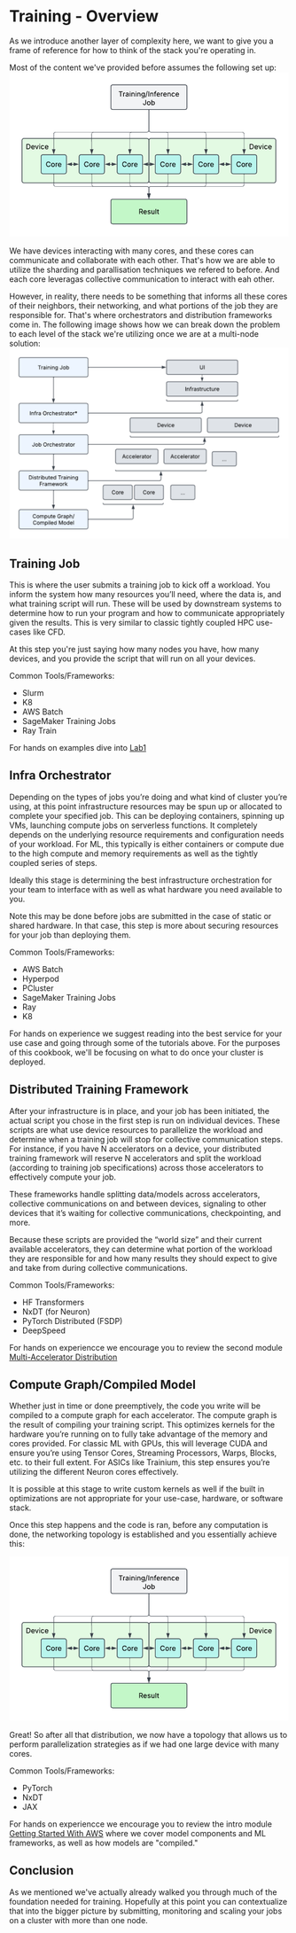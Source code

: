 # Training - Overview
As we introduce another layer of complexity here, we want to give you a frame of reference for how to think of the stack you're operating in.

Most of the content we've provided before assumes the following set up:
![](../assets/distribution_diagram.png)

We have devices interacting with many cores, and these cores can communicate and collaborate with each other. That's how we are able to utilize the sharding and parallisation techniques we refered to before. And each core leveragas collective communication to interact with eah other.

However, in reality, there needs to be something that informs all these cores of their neighbors, their networking, and what portions of the job they are responsible for. That's where orchestrators and distribution frameworks come in. The following image shows how we can break down the problem to each level of the stack we're utilizing once we are at a multi-node solution:
![](../assets/training_overview.png)

## Training Job

This is where the user submits a training job to kick off a workload. You inform the system how many resources you’ll need, where the data is, and what training script will run. These will be used by downstream systems to determine how to run your program and how to communicate appropriately given the results. This is very similar to classic tightly coupled HPC use-cases like CFD.

At this step you're just saying how many nodes you have, how many devices, and you provide the script that will run on all your devices. 

Common Tools/Frameworks:
* Slurm
* K8
* AWS Batch
* SageMaker Training Jobs
* Ray Train

For hands on examples dive into [Lab1](./module3.trainng.lab1.ipynb)

## Infra Orchestrator

Depending on the types of jobs you’re doing and what kind of cluster you’re using, at this point infrastructure resources may be spun up or allocated to complete your specified job. This can be deploying containers, spinning up VMs, launching compute jobs on serverless functions. It completely depends on the underlying resource requirements and configuration needs of your workload. For ML, this typically is either containers or compute due to the high compute and memory requirements as well as the tightly coupled series of steps.

Ideally this stage is determining the best infrastructure orchestration for your team to interface with as well as what hardware you need available to you. 

Note this may be done before jobs are submitted in the case of static or shared hardware. In that case, this step is more about securing resources for your job than deploying them.

Common Tools/Frameworks:
* AWS Batch
* Hyperpod
* PCluster
* SageMaker Training Jobs
* Ray
* K8

For hands on experience we suggest reading into the best service for your use case and going through some of the tutorials above. For the purposes of this cookbook, we'll be focusing on what to do once your cluster is deployed.

## Distributed Training Framework

After your infrastructure is in place, and your job has been initiated, the actual script you chose in the first step is run on individual devices. These scripts are what use device resources to parallelize the workload and determine when a training job will stop for collective communication steps. For instance, if you have N accelerators on a device, your distributed training framework will reserve N accelerators and split the workload (according to training job specifications) across those accelerators to effectively compute your job.

These frameworks handle splitting data/models across accelerators, collective communications on and between devices, signaling to other devices that it’s waiting for collective communications, checkpointing, and more.

Because these scripts are provided the “world size” and their current available accelerators,  they can determine what portion of the workload they are responsible for and how many results they should expect to give and take from during collective communications.

Common Tools/Frameworks:

* HF Transformers
* NxDT (for Neuron)
* PyTorch Distributed (FSDP)
* DeepSpeed

For hands on experiencce we encourage you to review the second module [Multi-Accelerator Distribution](../../02_Multi-Acclerator_Distribution/module2.lab1.ipynb)

## Compute Graph/Compiled Model

Whether just in time or done preemptively, the code you write will be compiled to a compute graph for each accelerator. The compute graph is the result of compiling your training script. This optimizes kernels for the hardware you’re running on to fully take advantage of the memory and cores provided. For classic ML with GPUs, this will leverage CUDA and ensure you’re using Tensor Cores, Streaming Processors, Warps, Blocks, etc. to their full extent. For ASICs like Trainium, this step ensures you’re utilizing the different Neuron cores effectively.

It is possible at this stage to write custom kernels as well if the built in optimizations are not appropriate for your use-case, hardware, or software stack.

Once this step happens and the code is ran, before any computation is done, the networking topology is established and you essentially achieve this:

![](../assets/distribution_diagram.png)

Great! So after all that distribution, we now have a topology that allows us to perform parallelization strategies as if we had one large device with many cores. 

Common Tools/Frameworks:
* PyTorch
* NxDT
* JAX

For hands on experiencce we encourage you to review the intro module [Getting Started With AWS](../../00_Getting_started_with_Aws/Introduction.md) where we cover model components and ML frameworks, as well as how models are "compiled."

## Conclusion
As we mentioned we've actually already walked you through much of the foundation needed for training. Hopefully at this point you can contextualize that into the bigger picture by submitting, monitoring and scaling your jobs on a cluster with more than one node.